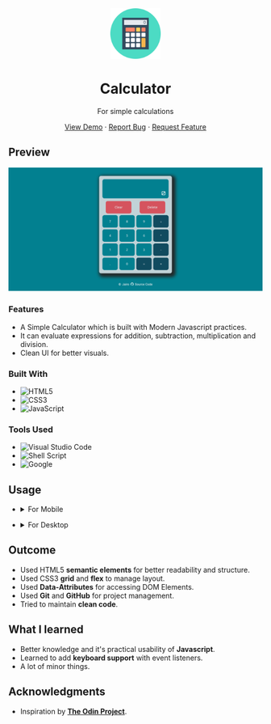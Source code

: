 <div align="center">
    <img alt="logo" src="./images/calculator_logo.svg" style="height: 100px">
    <h1>Calculator </h1>
    <p>For simple calculations</p>
    <p>
        <a href="https://jotafer19.github.io/calculator">View Demo</a> · 
        <a href="https://github.com/jotafer19/calculator/issues">Report Bug</a> ·
        <a href="https://github.com/jotafer19/calculator/issues"> Request Feature</a>
    </p>
</div>

## Preview
<div style="text-align: center"><img alt="Project Preview" src="./images/preview_image.png"></div>


### Features

- A Simple Calculator which is built with Modern Javascript practices.
- It can evaluate expressions for addition, subtraction, multiplication and division.
- Clean UI for better visuals.

### Built With

- ![HTML5](https://img.shields.io/badge/html5-%23E34F26.svg?style=for-the-badge&logo=html5&logoColor=white)   
- ![CSS3](https://img.shields.io/badge/css3-%231572B6.svg?style=for-the-badge&logo=css3&logoColor=white)   
- ![JavaScript](https://img.shields.io/badge/javascript-%23323330.svg?style=for-the-badge&logo=javascript&logoColor=%23F7DF1E)

### Tools Used

- ![Visual Studio Code](https://img.shields.io/badge/Visual%20Studio%20Code-0078d7.svg?style=for-the-badge&logo=visual-studio-code&logoColor=white)
- ![Shell Script](https://img.shields.io/badge/Terminal-%23121011.svg?style=for-the-badge&logo=gnu-bash&logoColor=white)  
- ![Google](https://img.shields.io/badge/google-4285F4?style=for-the-badge&logo=google&logoColor=white)

## Usage

- <details><summary>For Mobile</summary>

  - ### General
    - Click the visual buttons to use Calculator.
</details>

- <details><summary>For Desktop</summary>

  - ### General
    - You can also click visual buttons for access
    - Refer additional information below.
  - ### Additional 
    - `Keyboard Supported`
    - `0-9 Keys`: Takes input for numbers.
    - `Operation Keys`: Operates with operands.
    - `Backspace Key`: Deletes a digit.
    - `Enter Key`: Shows the result.
    - `'c' Key`:  Clears the display.
</details>

## Outcome

* Used HTML5 **semantic elements** for better readability and structure.
* Used CSS3 **grid** and **flex** to manage layout.
* Used **Data-Attributes** for accessing DOM Elements.
* Used **Git** and **GitHub** for project management.
* Tried to maintain **clean code**.

## What I learned

* Better knowledge and it's practical usability of **Javascript**.
* Learned to add **keyboard support** with event listeners.
* A lot of minor things.

## Acknowledgments

* Inspiration by [**The Odin Project**](https://www.theodinproject.com/lessons/foundations-calculator).
